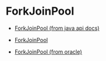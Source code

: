 # ForkJoinPool

- [ForkJoinPool (from java api docs)](https://docs.oracle.com/javase/8/docs/api/java/util/concurrent/ForkJoinPool.html)

- [ForkJoinPool](http://blog.dyngr.com/blog/2016/09/15/java-forkjoinpool-internals/)
- [ForkJoinPool (from oracle)](https://docs.oracle.com/javase/tutorial/essential/concurrency/forkjoin.html)